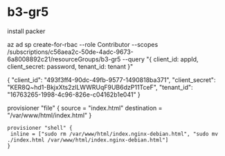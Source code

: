 # b3-gr5

install packer


az ad sp create-for-rbac --role Contributor --scopes /subscriptions/c56aea2c-50de-4adc-9673-6a8008892c21/resourceGroups/b3-gr5 --query "{ client_id: appId, client_secret: password, tenant_id: tenant }"

{
  "client_id": "493f3ff4-90dc-49fb-9577-1490818ba371",
  "client_secret": "KER8Q~hd1-BkjxXts2zlLWWRUqF9UB6dzP11TceF",
  "tenant_id": "16763265-1998-4c96-826e-c04162b1e041"
}

  provisioner "file" {
  source = "index.html"
  destination = "/var/www/html/index.html"
  }

    provisioner "shell" {
     inline = ["sudo rm /var/www/html/index.nginx-debian.html", "sudo mv ./index.html /var/www/html/index.nginx-debian.html"]
    }